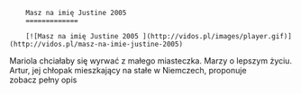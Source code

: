 
        Masz na imię Justine 2005 
        =============
        
        [![Masz na imię Justine 2005 ](http://vidos.pl/images/player.gif)](http://vidos.pl/masz-na-imie-justine-2005)
        
        
 Mariola chciałaby się wyrwać z małego miasteczka. Marzy o lepszym życiu. Artur, jej chłopak mieszkający na stałe w Niemczech, proponuje zobacz pełny opis
    